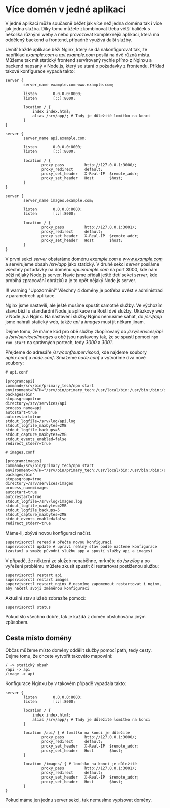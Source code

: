 # Více domén v jedné aplikaci

V jedné aplikaci může současně běžet jak více než jedna doména tak i více jak jedna služba. Díky tomu můžete zkombinovat třeba větší balíček s několika různými weby a nebo provozovat komplexnější aplikaci, která má oddělený backend a frontend, případně využívá další služby.

Uvnitř každé aplikace běží Nginx, který se dá nakonfigurovat tak, že například *example.com* a *api.example.com* posílá na dvě různá místa. Můžeme tak mít statický frontend servírovaný rychle přímo z Nginxu a backend napsaný v Node.js, který se stará o požadavky z frontendu. Příklad takové konfigurace vypadá takto:

```
server {
        server_name example.com www.example.com;

        listen       0.0.0.0:8000;
        listen       [::]:8000;
        
        location / {
            index index.html;
            alias /srv/app/; # Tady je důležité lomítko na konci
        }
}

server {
        server_name api.example.com;

        listen       0.0.0.0:8000;
        listen       [::]:8000;
        
        location / {
                proxy_pass         http://127.0.0.1:3000/;
                proxy_redirect     default;
                proxy_set_header   X-Real-IP  $remote_addr;
                proxy_set_header   Host       $host;
        }
}

server {
        server_name images.example.com;

        listen       0.0.0.0:8000;
        listen       [::]:8000;
        
        location / {
                proxy_pass         http://127.0.0.1:3001/;
                proxy_redirect     default;
                proxy_set_header   X-Real-IP  $remote_addr;
                proxy_set_header   Host       $host;
        }
}
```

V první sekci *server* obstaráme doménu *example.com* a *www.example.com* a servírujeme obsah */srv/app* jako statický. V druhé sekci *server* posíláme všechny požadavky na doménu *api.example.com* na port 3000, kde nám běží nějaký Node.js server. Navíc jsme přidali ještě třetí sekci *server*, kde probíhá zpracování obrázků a je to opět nějaký Node.js server.

!!! warning "Upozornění"
    Všechny 4 domény je potřeba uvést v administraci v parametrech aplikace.

Nginx jsme nastavili, ale ještě musíme spustit samotné služby. Ve výchozím stavu běží u standardní Node.js aplikace na Roští dvě služby. Ukázkový web v Node.js a Nginx. Na nastavení služby Nginx nemusíme sahat, do */srv/app* jsme nahráli statický web, takže *api* a *images* musí jít někam jinam.

Dejme tomu, že máme kód pro obě služby zkopírovaný do */srv/services/api* a */srv/services/images* a obě jsou nastaveny tak, že se spustí pomocí `npm run start` na správných portech, tedy *3000* a *3001*.

Přejdeme do adresáře */srv/conf/supervisor.d*, kde najdeme soubory *nginx.conf* a *node.conf*. Smažeme *node.conf* a vytvoříme dva nové soubory:

```
# api.conf

[program:api]
command=/srv/bin/primary_tech/npm start
environment=PATH="/srv/bin/primary_tech:/usr/local/bin:/usr/bin:/bin:/srv/.npm-packages/bin"
stopasgroup=true
directory=/srv/services/api
process_name=api
autostart=true
autorestart=true
stdout_logfile=/srv/log/api.log
stdout_logfile_maxbytes=2MB
stdout_logfile_backups=5
stdout_capture_maxbytes=2MB
stdout_events_enabled=false
redirect_stderr=true
```

```
# images.conf

[program:images]
command=/srv/bin/primary_tech/npm start
environment=PATH="/srv/bin/primary_tech:/usr/local/bin:/usr/bin:/bin:/srv/.npm-packages/bin"
stopasgroup=true
directory=/srv/services/images
process_name=images
autostart=true
autorestart=true
stdout_logfile=/srv/log/images.log
stdout_logfile_maxbytes=2MB
stdout_logfile_backups=5
stdout_capture_maxbytes=2MB
stdout_events_enabled=false
redirect_stderr=true
```

Máme-li, zbývá novou konfiguraci načíst.

```
supervisorctl reread # přečte novou konfiguraci
supervisorctl update # upraví reálný stav podle načtené konfigurace (zastaví a smaže původní službu app a spustí služby api a images)
```

V případě, že některá ze služeb nenaběhne, mrkněte do */srv/log* a po vyřešení problému můžete zkusit spustit či restartovat postiženou službu:

```
supervisorctl restart api
supervisorctl restart images
supervisorctl restart nginx # nesmíme zapomenout restartovat i nginx, aby načetl svoji změněnou konfiguraci
```

Aktuální stav služeb zobrazíte pomocí:

```
supervisorctl status
```

Pokud šlo všechno dobře, tak je každá z domén obsluhována jiným způsobem.


## Cesta místo domény

Občas můžeme místo domény oddělit služby pomocí path, tedy cesty. Dejme tomu, že chcete vytvořit takovéto mapování:

```
/ -> statický obsah
/api -> api
/image -> api
```

Konfigurace Nginxu by v takovém případě vypadala takto:

```
server {
        listen       0.0.0.0:8000;
        listen       [::]:8000;
        
        location / {
            index index.html;
            alias /srv/app/; # Tady je důležité lomítko na konci
        }
        
        location /api/ { # lomítko na konci je důležité
                proxy_pass         http://127.0.0.1:3000/;
                proxy_redirect     default;
                proxy_set_header   X-Real-IP  $remote_addr;
                proxy_set_header   Host       $host;
        }
        
        location /images/ { # lomítko na konci je důležité
                proxy_pass         http://127.0.0.1:3001/;
                proxy_redirect     default;
                proxy_set_header   X-Real-IP  $remote_addr;
                proxy_set_header   Host       $host;
        }
}
```

Pokud máme jen jednu server sekci, tak nemusíme vypisovat domény.
